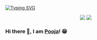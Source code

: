 [![Typing SVG](https://readme-typing-svg.herokuapp.com?font=Arvo&color=blue&size=30&lines=Hi+I+am+Pooja+Sharma)](https://git.io/typing-svg)
<p align="center" color="red">
  <a href= "https://www.linkedin.com/in/pooja-sharma-42448b1b1/"><img src="https://img.icons8.com/dusk/48/000000/linkedin.png"/></a>
  <a href= "mailto:s.pooja1301@gmail.com"><img src="https://img.icons8.com/plasticine/48/000000/gmail-new.png"/></a>
</p>


### Hi there 👋, I am [Pooja](https://www.linkedin.com/in/pooja-sharma-42448b1b1/)! 😁
